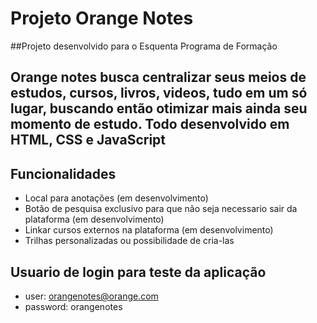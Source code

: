 # Projeto Orange Notes

##Projeto desenvolvido para o Esquenta Programa de Formação

## Orange notes busca centralizar seus meios de estudos, cursos, livros, videos, tudo em um só lugar, buscando então otimizar mais ainda seu momento de estudo. Todo desenvolvido em HTML, CSS e JavaScript

## Funcionalidades

- Local para anotações (em desenvolvimento)
- Botão de pesquisa exclusivo para que não seja necessario sair da plataforma (em desenvolvimento)
- Linkar cursos externos na plataforma (em desenvolvimento)
- Trilhas personalizadas ou possibilidade de cria-las

## Usuario de login para teste da aplicação
- user: orangenotes@orange.com
- password: orangenotes
